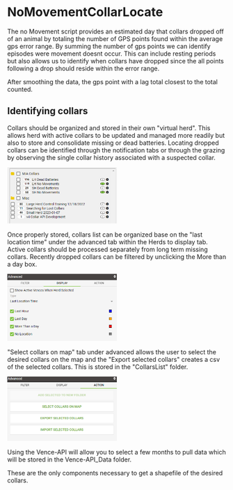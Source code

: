 # NoMovementCollarLocate

The no Movement script provides an estimated day that collars dropped off of an animal by totaling the number of GPS points found within the average gps error range. By summing the number of gps points we can identify episodes were movement doesnt occur. This can include resting periods but also allows us to identify when collars have dropped since the all points following a drop should reside within the error range. 

After smoothing the data, the gps point with a lag total closest to the total counted.

## Identifying collars 
Collars should be organized and stored in their own "virtual herd". This allows herd with active collars to be updated and managed more readily but also to store and consolidate missing or dead batteries. Locating dropped collars can be identified through the notification tabs or through the grazing by observing the single collar history associated with a suspected collar. 

<img src="Images/Herd Organization.png"  width=50% height=50%>

Once properly stored, collars list can be organized base on the "last location time" under the advanced tab within the Herds to display tab. Active collars should be processed separately from long term missing collars. Recently dropped collars can be filtered by unclicking the More than a day box.  

<img src="Images/Last Location.png"  width=50% height=50%>


"Select collars on map" tab under advanced allows the user to select the desired collars on the map and the "Export selected collars" creates a csv of the selected collars. This is stored in the "CollarsList" folder. 

<img src="Images/Advanced tab.png"  width=50% height=50%>


Using the Vence-API will allow you to select a few months to pull data which will be stored in the Vence-API_Data folder. 

These are the only components necessary to get a shapefile of the desired collars. 